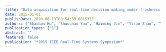 ```yaml
---
title: "Data acquisition for real-time decision-making under freshness constraints"
date: 2015-01-01
publishDate: 2020-08-13T08:54:33.661532Z
authors: ["Shaohan Hu", "Shuochao Yao", "Haiming Jin", "Yiran Zhao", "Yitao Hu", "Xiaochen Liu", "Nooreddin Naghibolhosseini", "Shen Li", "Akash Kapoor", "William Dron", " others"]
publication_types: ["1"]
abstract: ""
featured: false
publication: "*2015 IEEE Real-Time Systems Symposium*"
---
```


